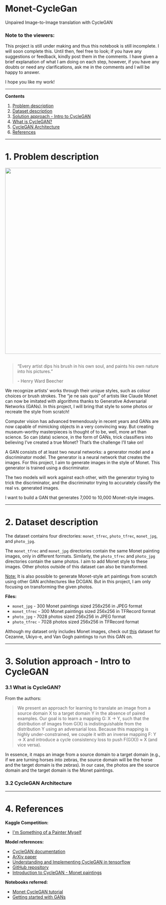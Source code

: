 <h1>Monet-CycleGan</h1>
Unpaired Image-to-Image translation with CycleGAN

<h3> Note to the viewers: </h3>

This project is still under making and thus this notebook is still incomplete. I will soon complete this. Until then, feel free to look; if you have any suggestions or feedback, kindly post them in the comments. I have given a brief explanation of what I am doing on each step, however, if you have any doubts or need any clarifications, ask me in the comments and I will be happy to answer.

I hope you like my work!

<hr>

<b>Contents</b><a id='top'></a>
1. [Problem description](#pd)
2. [Dataset description](#dd)
3. [Solution approach - Intro to CycleGAN](#sa)
  1.  [What is CycleGAN?](#sa.1)
  2.  [CycleGAN Architecture](#sa.2)
4. [References](#refer)

<hr>
<h1>1. Problem description</h1> <a id='pd'></a>

<center>
<img src='https://www.kaggle.com/competitions/21755/images/header' width=600>
</center>

<br>

> “Every artist dips his brush in his own soul, and paints his own nature into his pictures.”
> 
> \- Henry Ward Beecher

We recognize artists' works through their unique styles, such as colour choices or brush strokes. The “je ne sais quoi” of artists like Claude Monet can now be imitated with algorithms thanks to Generative Adversarial Networks (GANs). In this project, I will bring that style to some photos or recreate the style from scratch!

Computer vision has advanced tremendously in recent years and GANs are now capable of mimicking objects in a very convincing way. But creating museum-worthy masterpieces is thought of to be, well, more art than science. So can (data) science, in the form of GANs, trick classifiers into believing I’ve created a true Monet? That’s the challenge I’ll take on!

A GAN consists of at least two neural networks: a generator model and a discriminator model. The generator is a neural network that creates the images. For this project, I aim to generate images in the style of Monet. This generator is trained using a discriminator.

The two models will work against each other, with the generator trying to trick the discriminator, and the discriminator trying to accurately classify the real vs. generated images.

I want to build a GAN that generates 7,000 to 10,000 Monet-style images.

<hr>
<h1>2. Dataset description </h1> <a id='dd'></a>

The dataset contains four directories: `monet_tfrec`, `photo_tfrec`, `monet_jpg`, and `photo_jpg`.

The `monet_tfrec` and `monet_jpg` directories contain the same Monet painting images, only in different formats. Similarly, the `photo_tfrec` and `photo_jpg` directories contain the same photos. I aim to add Monet style to these images. Other photos outside of this dataset can also be transformed.

<u>Note:</u> It is also possible to generate Monet-style art paintings from scratch using other GAN architectures like DCGAN. But in this project, I am only focusing on transforming the given photos.

<b>Files:</b>

* `monet_jpg` - 300 Monet paintings sized 256x256 in JPEG format
* `monet_tfrec` - 300 Monet paintings sized 256x256 in TFRecord format
* `photo_jpg` - 7028 photos sized 256x256 in JPEG format
* `photo_tfrec` - 7028 photos sized 256x256 in TFRecord format

Although my dataset only includes Monet images, check out [this](https://github.com/junyanz/CycleGAN) dataset for Cezanne, Ukiyo-e, and Van Gogh paintings to run this GAN on.

<hr>
<h1>3. Solution approach - Intro to CycleGAN</h1> <a id='sa'></a>

<h3>3.1 What is CycleGAN?</h3> <a id='sa.1'></a>

From the authors:

> We present an approach for learning to translate an image from a source domain X to a target domain Y in the absence of paired examples. Our goal is to learn a mapping G: X → Y, such that the distribution of images from G(X) is indistinguishable from the distribution Y using an adversarial loss. Because this mapping is highly under-constrained, we couple it with an inverse mapping F: Y → X and introduce a cycle consistency loss to push F(G(X)) ≈ X (and vice versa).

In essence, it maps an image from a source domain to a target domain (e.g., if we are turning horses into zebras, the source domain will be the horse and the target domain is the zebras). In our case, the photos are the source domain and the target domain is the Monet paintings.

<h3>3.2 CycleGAN Architecture</h3><a id='sa.2'></a>


<hr>
<h1>4. References</h1> <a id='refer'></a>

<b>Kaggle Competition:</b>
* [I'm Something of a Painter Myself](https://www.kaggle.com/competitions/gan-getting-started/)

<b>Model references:</b>
* [CycleGAN documentation](https://keras.io/examples/generative/cyclegan/)
* [ArXiv paper](https://arxiv.org/pdf/1703.10593.pdf)
* [Understanding and Implementing CycleGAN in tensorflow](https://hardikbansal.github.io/CycleGANBlog/)
* [GitHub repository](https://github.com/junyanz/pytorch-CycleGAN-and-pix2pix)
* [Introduction to CycleGAN - Monet paintings](https://www.kaggle.com/code/dimitreoliveira/introduction-to-cyclegan-monet-paintings)

<b>Notebooks referred:</b>
* [Monet CycleGAN tutorial](https://www.kaggle.com/code/amyjang/monet-cyclegan-tutorial)
* [Getting started with GANs](https://www.kaggle.com/code/ruchi798/getting-started-with-gans)

